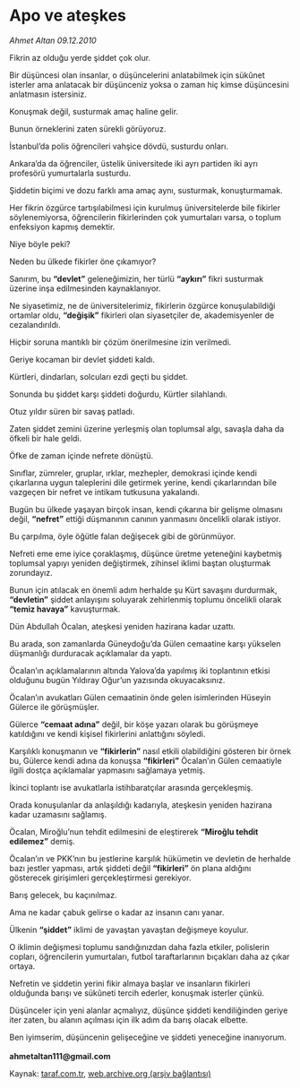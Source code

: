 # Apo ve ateşkes

*Ahmet Altan 09.12.2010*

<div class="yazi"><p>Fikrin az olduğu yerde şiddet çok olur.</p>
<p>Bir düşüncesi olan insanlar, o düşüncelerini anlatabilmek için sükûnet isterler ama anlatacak bir düşünceniz yoksa o zaman hiç kimse düşüncesini anlatmasın istersiniz.</p>
<p>Konuşmak değil, susturmak amaç haline gelir.</p>
<p>Bunun örneklerini zaten sürekli görüyoruz.</p>
<p>İstanbul’da polis öğrencileri vahşice dövdü, susturdu onları.</p>
<p>Ankara’da da öğrenciler, üstelik üniversitede iki ayrı partiden iki ayrı profesörü yumurtalarla susturdu.</p>
<p>Şiddetin biçimi ve dozu farklı ama amaç aynı, susturmak, konuşturmamak.</p>
<p>Her fikrin özgürce tartışılabilmesi için kurulmuş üniversitelerde bile fikirler söylenemiyorsa, öğrencilerin fikirlerinden çok yumurtaları varsa, o toplum enfeksiyon kapmış demektir.</p>
<p>Niye böyle peki?</p>
<p>Neden bu ülkede fikirler öne çıkamıyor?</p>
<p>Sanırım, bu <b>“devlet”</b> geleneğimizin, her türlü <b>“aykırı”</b> fikri susturmak üzerine inşa edilmesinden kaynaklanıyor.</p>
<p>Ne siyasetimiz, ne de üniversitelerimiz, fikirlerin özgürce konuşulabildiği ortamlar oldu, <b>“değişik”</b> fikirleri olan siyasetçiler de, akademisyenler de cezalandırıldı.</p>
<p>Hiçbir soruna mantıklı bir çözüm önerilmesine izin verilmedi.</p>
<p>Geriye kocaman bir devlet şiddeti kaldı.</p>
<p>Kürtleri, dindarları, solcuları ezdi geçti bu şiddet.</p>
<p>Sonunda bu şiddet karşı şiddeti doğurdu, Kürtler silahlandı.</p>
<p>Otuz yıldır süren bir savaş patladı.</p>
<p>Zaten şiddet zemini üzerine yerleşmiş olan toplumsal algı, savaşla daha da öfkeli bir hale geldi.</p>
<p>Öfke de zaman içinde nefrete dönüştü.</p>
<p>Sınıflar, zümreler, gruplar, ırklar, mezhepler, demokrasi içinde kendi çıkarlarına uygun taleplerini dile getirmek yerine, kendi çıkarlarından bile vazgeçen bir nefret ve intikam tutkusuna yakalandı.</p>
<p>Bugün bu ülkede yaşayan birçok insan, kendi çıkarına bir gelişme olmasını değil, <b>“nefret”</b> ettiği düşmanının canının yanmasını öncelikli olarak istiyor.</p>
<p>Bu çarpılma, öyle öğütle falan değişecek gibi de görünmüyor.</p>
<p>Nefreti eme eme iyice çoraklaşmış, düşünce üretme yeteneğini kaybetmiş toplumsal yapıyı yeniden değiştirmek, zihinsel iklimi baştan oluşturmak zorundayız.</p>
<p>Bunun için atılacak en önemli adım herhalde şu Kürt savaşını durdurmak, <b>“devletin”</b> şiddet anlayışını soluyarak zehirlenmiş toplumu öncelikli olarak <b>“temiz havaya”</b> kavuşturmak.</p>
<p>Dün Abdullah Öcalan, ateşkesi yeniden hazirana kadar uzattı.</p>
<p>Bu arada, son zamanlarda Güneydoğu’da Gülen cemaatine karşı yükselen düşmanlığı durduracak açıklamalar da yaptı.</p>
<p>Öcalan’ın açıklamalarının altında Yalova’da yapılmış iki toplantının etkisi olduğunu bugün Yıldıray Oğur’un yazısında okuyacaksınız.</p>
<p>Öcalan’ın avukatları Gülen cemaatinin önde gelen isimlerinden Hüseyin Gülerce ile görüşmüşler.</p>
<p>Gülerce <b>“cemaat adına”</b> değil, bir köşe yazarı olarak bu görüşmeye katıldığını ve kendi kişisel fikirlerini anlattığını söyledi.</p>
<p>Karşılıklı konuşmanın ve <b>“fikirlerin”</b> nasıl etkili olabildiğini gösteren bir örnek bu, Gülerce kendi adına da konuşsa <b>“fikirleri”</b> Öcalan’ın Gülen cemaatiyle ilgili dostça açıklamalar yapmasını sağlamaya yetmiş.</p>
<p>İkinci toplantı ise avukatlarla istihbaratçılar arasında gerçekleşmiş.</p>
<p>Orada konuşulanlar da anlaşıldığı kadarıyla, ateşkesin yeniden hazirana kadar uzamasını sağlamış.</p>
<p>Öcalan, Miroğlu’nun tehdit edilmesini de eleştirerek <b>“Miroğlu tehdit edilemez”</b> demiş.</p>
<p>Öcalan’ın ve PKK’nın bu jestlerine karşılık hükümetin ve devletin de herhalde bazı jestler yapması, artık şiddeti değil <b>“fikirleri”</b> ön plana aldığını gösterecek girişimleri gerçekleştirmesi gerekiyor.</p>
<p>Barış gelecek, bu kaçınılmaz.</p>
<p>Ama ne kadar çabuk gelirse o kadar az insanın canı yanar.</p>
<p>Ülkenin <b>“şiddet”</b> iklimi de yavaştan yavaştan değişmeye koyulur.</p>
<p>O iklimin değişmesi toplumu sandığınızdan daha fazla etkiler, polislerin copları, öğrencilerin yumurtaları, futbol taraftarlarının bıçakları daha az çıkar ortaya.</p>
<p>Nefretin ve şiddetin yerini fikir almaya başlar ve insanların fikirleri olduğunda barışı ve sükûneti tercih ederler, konuşmak isterler çünkü.</p>
<p>Düşünceler için yeni alanlar açmalıyız, düşünce şiddeti kendiliğinden geriye iter zaten, bu alanın açılması için ilk adım da barış olacak elbette.</p>
<p>Ben iyimserim, düşüncenin gelişeceğine ve şiddeti yeneceğine inanıyorum.<br/><br/><b>ahmetaltan111@gmail.com </b></p></div>

Kaynak: [taraf.com.tr](http://www.taraf.com.tr:80/ahmet-altan/makale-apo-ve-ateskes.htm), [web.archive.org (arşiv bağlantısı)](http://web.archive.org/web/20101210163401/http://www.taraf.com.tr:80/ahmet-altan/makale-apo-ve-ateskes.htm)
